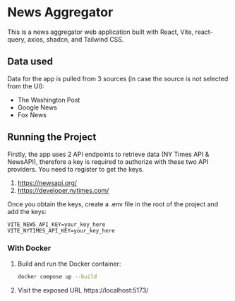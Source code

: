# News Aggregator

This is a news aggregator web application built with React, Vite, react-query, axios, shadcn, and Tailwind CSS.

## Data used

Data for the app is pulled from 3 sources (in case the source is not selected from the UI):

- The Washington Post
- Google News
- Fox News

## Running the Project

Firstly, the app uses 2 API endpoints to retrieve data (NY Times API & NewsAPI), therefore a key is required to authorize with these two API providers. You need to register to get the keys.

1. https://newsapi.org/
2. https://developer.nytimes.com/

Once you obtain the keys, create a .env file in the root of the project and add the keys:

```
VITE_NEWS_API_KEY=your_key_here
VITE_NYTIMES_API_KEY=your_key_here
```

### With Docker

1. Build and run the Docker container:

   ```bash
   docker compose up --build
   ```

2. Visit the exposed URL https://localhost:5173/
